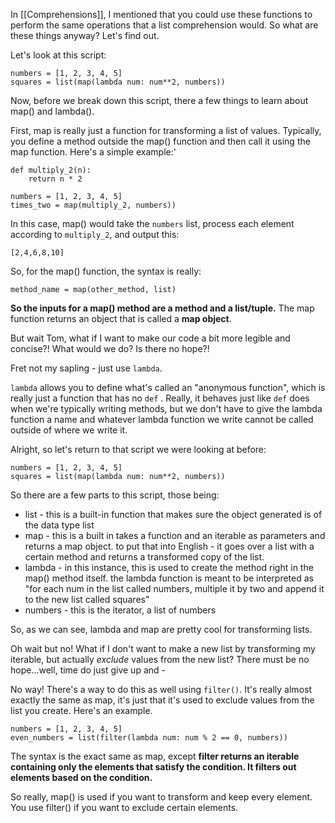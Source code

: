 
In [[Comprehensions]], I mentioned that you could use these functions to perform the same operations that a list comprehension would. So what are these things anyway? Let's find out.

Let's look at this script:

```
numbers = [1, 2, 3, 4, 5] 
squares = list(map(lambda num: num**2, numbers)) 
```

Now, before we break down this script, there a few things to learn about map() and lambda().

First, map is really just a function for transforming a list of values. Typically, you define a method outside the map() function and then call it using the map function. Here's a simple example:'

```
def multiply_2(n):
	return n * 2

numbers = [1, 2, 3, 4, 5] 
times_two = map(multiply_2, numbers)) 
```

In this case, map() would take the `numbers` list, process each element according to `multiply_2`, and output this:

```
[2,4,6,8,10]
```

So, for the map() function, the syntax is really:

```
method_name = map(other_method, list)
```

**So the inputs for a map() method are a method and a list/tuple.** The map function returns an object that is called a **map object**. 

But wait Tom, what if I want to make our code a bit more legible and concise?! What would we do? Is there no hope?! 

Fret not my sapling - just use `lambda`.

`lambda` allows you to define what's called an "anonymous function", which is really just a function that has no `def` . Really, it behaves just like `def`  does when we're typically writing methods, but we don't have to give the lambda function a name and whatever lambda function we write cannot be called outside of where we write it.

Alright, so let's return to that script we were looking at before:

```
numbers = [1, 2, 3, 4, 5] 
squares = list(map(lambda num: num**2, numbers)) 
```

So there are a few parts to this script, those being:

- list - this is a built-in function that makes sure the object generated is of the data type list
- map - this is a built in takes a function and an iterable as parameters and returns a map object. to put that into English - it goes over a list with a certain method and returns a transformed copy of the list.
- lambda - in this instance, this is used to create the method right in the map() method itself. the lambda function is meant to be interpreted as "for each num in the list called numbers, multiple it by two and append it to the new list called squares" 
- numbers - this is the iterator, a list of numbers

So, as we can see, lambda and map are pretty cool for transforming lists. 

Oh wait but no! What if I don't want to make a new list by transforming my iterable, but actually *exclude* values from the new list? There must be no hope...well, time do just give up and - 

No way! There's a way to do this as well using `filter()`. It's really almost exactly the same as map, it's just that it's used to exclude values from the list you create. Here's an example.

```
numbers = [1, 2, 3, 4, 5] 
even_numbers = list(filter(lambda num: num % 2 == 0, numbers))
```

The syntax is the exact same as map, except **filter returns an iterable containing only the elements that satisfy the condition. It filters out elements based on the condition.**

So really, map() is used if you want to transform and keep every element. You use filter() if you want to exclude certain elements. 